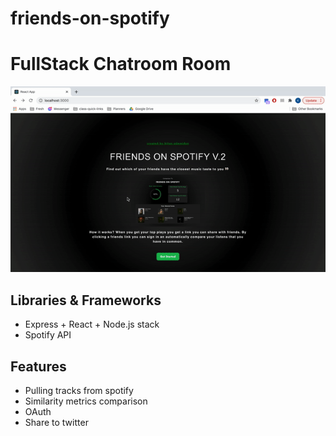 # friends-on-spotify

# FullStack Chatroom Room

![](spotify.gif)



## Libraries & Frameworks
- Express + React + Node.js stack
- Spotify API

## Features
- Pulling tracks from spotify
- Similarity metrics comparison
- OAuth
- Share to twitter
